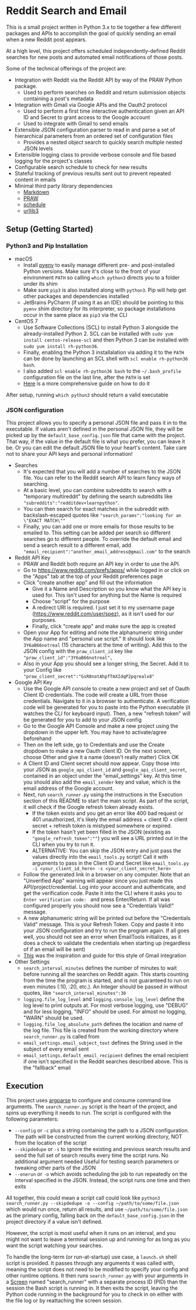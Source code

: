 # Reddit Search and Email

This is a small project written in Python 3.x to tie together a few different packages and APIs to accomplish the goal of quickly sending an email when a new Reddit post appears.



At a high level, this project offers scheduled independently-defined Reddit searches for new posts and automated email notifications of those posts. 



Some of the technical offerings of the project are:

* Integration with Reddit via the Reddit API by way of the PRAW Python package.
  * Used to perform searches on Reddit and return submission objects containing a post's metadata
* Integration with Gmail via Google APIs and the Oauth2 protocol
  * Used to perform a first time interactive authentication given an API ID and Secret to grant access to the Google account
  * Used to integrate with Gmail to send emails
* Extensible JSON configuration parser to read in and parse a set of hierarchical parameters from an ordered set of configuration files
  * Provides a nested object search to quickly search multiple nested JSON levels
* Extensible logging class to provide verbose console and file based logging for the project's classes
* Configurable search schedule to check for new results
* Stateful tracking of previous results sent out to prevent repeated content in emails
* Minimal third party library dependencies
  * [Markdown](https://github.com/Python-Markdown/markdown)
  * [PRAW](https://github.com/praw-dev/praw)
  * [schedule](https://github.com/dbader/schedule)
  * [urllib3](https://github.com/urllib3/urllib3)



## Setup (Getting Started)

### Python3 and Pip Installation

* macOS
  * Install [pyenv](https://github.com/pyenv/pyenv) to easily manage different pre- and post-installed Python versions. Make sure it's close to the front of your environment `PATH` so calling `which python3` directs you to a folder under its shim
  * Make sure `pip3` is also installed along with `python3`. Pip will help get other packages and dependencies installed
  * JetBrains PyCharm (if using it as an IDE) should be pointing to this `pyenv` shim directory for its interpreter, so package installations occur in the same place as `pip3` via the CLI
* CentOS 7
  * Use Software Collections (SCL)  to install Python 3 alongside the already-installed Python 2. SCL can be installed with `sudo yum install centos-release-scl` and then Python 3 can be installed with `sudo yum install rh-python36`. 
  * Finally, enabling the Python 3 installalation via adding it to the `PATH` can be done by launching an SCL shell with `scl enable rh-python36 bash`. 
  * I also added `scl enable rh-python36 bash` to the `~/.bash_profile` configuration file on the last line, after the `PATH` is set
  * [Here](https://phoenixnap.com/kb/how-to-install-python-3-centos-7) is a more comprehensive guide on how to do it

After setup, running `which python3` should return a valid executable

###  JSON configuration

This project allows you to specify a personal JSON file and pass it in to the executable. If values aren't defined in the personal JSON file, they will be picked up by the `default_base_config.json` file that came with the project. That way, if the value in the default file is what you prefer, you can leave it be. Or you can edit the default JSON file to your heart's content. Take care not to share your API keys and personal information! 

* Searches
  * It's expected that you will add a number of searches to the JSON file. You can refer to the Reddit search API to learn fancy ways of searching. 
  * At a basic level, you can combine subreddits to search with a "temporary multireddit" by defining the search subreddits like `"subreddits":"redditdev+learnpython"`. 
  * You can then search for exact matches in the subreddit with backslash-escaped quotes like `"search_params":"looking for an \"EXACT MATCH\""`
  * Finally, you can add one or more emails for those results to be emailed to. This setting can be added per search so different searches go to different people. To override the default email and send a search result to a different email, add `"email_recipient":"another_email_address@gmail.com"` to the search
* Reddit API Key
  * PRAW and Reddit both require an API key in order to use the API. 
  * Go to https://www.reddit.com/prefs/apps/ while logged in or click on the "Apps" tab at the top of your Reddit preferences page
  * Click "create another app" and fill out the information
    * Give it a Name and Description so you know what the API key is used for. This isn't used for anything but the Name is required
    * Choose "script" for the purpose
    * A redirect URI is required. I just set it to my username page (https://www.reddit.com/user/spez), as it isn't used for our purposes.
    * Finally, click "create app" and make sure the app is created
  * Open your App for editing and note the alphanumeric string under the App name and "personal use script." It should look like `3Y6aB66notreal` (15 characters at the time of writing). Add this to the JSON config with the `praw_client_id` key like `"praw_client_id":"3Y6aB66notreal",`
  * Also in your App you should see a longer string, the Secret. Add it to your Config like `"praw_client_secret":"GsR8notAhpfTmXIdqP2pqrealx8"`
* Google API Key
  * Use the Google API console to create a new project and set of Oauth Client ID credentials. The code will create a URL from those credentials. Navigate to it in a browser to authenticate. A verification code will be generated for you to paste into the Python executable (it watches the CLI for keyboard input). Then, a new "refresh token" will be generated for you to add to your JSON config
  * Go to the Google API Console and make a new project using the dropdown in the upper left. You may have to activate/agree beforehand
  * Then on the left side, go to Credentials and use the Create dropdown to make a new Oauth client ID. On the next screen, choose Other and give it a name (doesn't really matter) Click OK
  * A Client ID and Client secret should now appear. Copy those into your JSON as `google_api_client_id` and `google_api_client_secret`, contained in an object under the "email_settings" key. At this time you should also add the `email_sender` key and value, which is the email address of the Google account. 
  * Next, run `search_runner.py` using the instructions in the Execution section of this README to start the main script. As part of the script, it will check if the Google refresh token already exists.
    * If the token exists and you get an error like 400 bad request or 401 unauthorized, it's likely the email address + client ID + client secret + refresh token is mistyped somewhere or expired. 
    * If the token hasn't yet been filled in the JSON (existing as `"google_refresh_token":""`) you will see a URL printed out in the CLI when you try to run it.
    * ALTERNATIVE: You can skip the JSON entry and just pass the values directly into the `email_tools.py` script! Call it with arguments to pass in the Client ID and Secret like `email_tools.py -i <your_client_id_here> -s <your_client_secret_here>`
  * Follow the generated link in a browser on any computer. Note that an "Unverified App" warning will appear since you just made this API/project/credential. Log into your account and authenticate, and get the verification code. Paste it into the CLI where it asks you to `Enter verification code: ` and press Enter/Return. If all was configured properly you should now see a "Credentials Valid!" message. 
  * A new alphanumeric string will be printed out before the "Credentials Valid" message. This is your Refresh Token. Copy and paste it into your JSON configuration and try to run the program again. If all goes well, you should not see an error when EmailTools initializes, as it does a check to validate the credentials when starting up (regardless of if an email will be sent)
  * [This](https://blog.macuyiko.com/post/2016/how-to-send-html-mails-with-oauth2-and-gmail-in-python.html) was the inspiration and guide for this style of Gmail integration
* Other Settings
  * `search_interval_minutes` defines the number of minutes to wait before running all the searches on Reddit again. This starts counting from the time the program is started, and is not guaranteed to run on even minutes (:10, :20, etc.). An Integer should be passed in without quotes, like `"search_interval_minutes":30`
  * `logging.file_log_level` and `logging.console_log_level` define the log level to print outputs at. For most verbose logging, use "DEBUG" and for less logging, "INFO" should be used. For almost no logging, "WARN" should be used.
  * `logging.file_log_absolute_path` defines the location and name of the log file. This file is created from the working directory where `search_runner.py` is called from
  * `email_settings.email_subject_text` defines the String used in the subject of every email sent
  * `email_settings.default_email_recipient` defines the email recipient if one isn't specified in the Reddit searches described above. This is the "fallback" email

## Execution

This project uses [argparse](https://docs.python.org/3/library/argparse.html) to configure and consume command line arguments. The `search_runner.py` script is the heart of the project, and spins up everything it needs to run. The script is configured with the following parameters:

* `--config` or `-c` plus a string containing the path to a JSON configuration. The path will be constructed from the current working directory, NOT from the location of the script
* `--skipdedupe` or `-s` to ignore the existing and previous search results and send the full set of search results every time the script runs. No additional argument needed Useful for testing search parameters or tweaking other parts of the JSON
* `--onerun` or `-o` which avoids scheduling the job to run repeatedly on the interval specified in the JSON. Instead, the script runs one time and then exits

All together, this could mean a script call could look like `python3 search_runner.py --skipdedupe -o --config ~/path/to/some/file.json` which would run once, return all results, and use `~/path/to/some/file.json` as the primary config, falling back on the `default_base_config.json` in the project directory if a value isn't defined.



However, the script is most useful when it runs on an interval, and you might not want to leave a terminal session up and running for as long as you want the script watching your searches.

To handle the long-term (or run-at-startup) use case, a `launch.sh` shell script is provided. It passes through any arguments it was called with, meaning the script does not need to be modified to specify your config and other runtime options. It then runs `search_runner.py` with your arguments in a [Screen](https://linuxize.com/post/how-to-use-linux-screen/) named "search_runner" with a separate process ID (PID) than the session the Bash script is running in. It then exits the script, leaving the Python code running in the background for you to check in on either with the file log or by reattaching the screen session. 